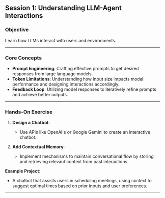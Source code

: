 ## Session 1: Understanding LLM-Agent Interactions

### **Objective**
Learn how LLMs interact with users and environments.

---

### **Core Concepts**

- **Prompt Engineering**: Crafting effective prompts to get desired responses from large language models.
- **Token Limitations**: Understanding how input size impacts model performance and designing interactions accordingly.
- **Feedback Loop**: Utilizing model responses to iteratively refine prompts and achieve better outputs.

---

### **Hands-On Exercise**

1. **Design a Chatbot**:
   - Use APIs like OpenAI's or Google Gemini to create an interactive chatbot.

2. **Add Contextual Memory**:
   - Implement mechanisms to maintain conversational flow by storing and retrieving relevant context from past interactions.

**Example Project**:
   - A chatbot that assists users in scheduling meetings, using context to suggest optimal times based on prior inputs and user preferences.


---



